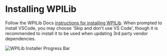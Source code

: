 # Installing WPILib
Follow the WPILib Docs [instructions for installing WPILib](https://docs.wpilib.org/en/stable/docs/zero-to-robot/step-2/wpilib-setup.html#wpilib-installation-guide). When prompted to install VSCode, you may choose 'Skip and don't use VS Code', though it is recommended to install it to be used when updating 3rd party vendor dependencies.


![WPILib Installer Progress Bar](https://docs.wpilib.org/en/stable/_images/installer-installing.webp)
